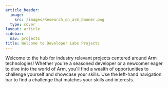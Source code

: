 ```yaml
---
article_header:
  image:
    src: /images/Research_on_arm_banner.png
  type: cover
layout: article
sidebar:
  nav: projects
title: Welcome to Developer Labs Projects
---
```


Welcome to the hub for industry relevant projects centered around Arm technologies! Whether you're a seasoned developer or a newcomer eager to dive into the world of Arm, you'll find a wealth of opportunities to challenge yourself and showcase your skills. Use the left-hand navigation bar to find a challenge that matches your skills and interests.